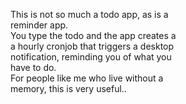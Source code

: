 This is not so much a todo app, as is a  
reminder app.  
You type the todo and the app creates a  
a hourly cronjob that triggers a desktop  
notification, reminding you of what you  
have to do.  
For people like me who live without a  
memory, this is very useful..
